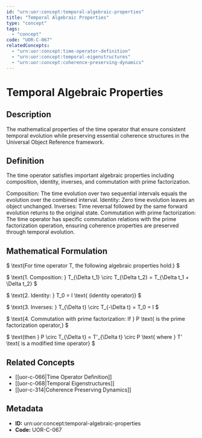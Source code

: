 ```yaml
---
id: "urn:uor:concept:temporal-algebraic-properties"
title: "Temporal Algebraic Properties"
type: "concept"
tags:
  - "concept"
code: "UOR-C-067"
relatedConcepts:
  - "urn:uor:concept:time-operator-definition"
  - "urn:uor:concept:temporal-eigenstructures"
  - "urn:uor:concept:coherence-preserving-dynamics"
---
```


# Temporal Algebraic Properties

## Description

The mathematical properties of the time operator that ensure consistent temporal evolution while preserving essential coherence structures in the Universal Object Reference framework.

## Definition

The time operator satisfies important algebraic properties including composition, identity, inverses, and commutation with prime factorization.

Composition: The time evolution over two sequential intervals equals the evolution over the combined interval.
Identity: Zero time evolution leaves an object unchanged.
Inverses: Time reversal followed by the same forward evolution returns to the original state.
Commutation with prime factorization: The time operator has specific commutation relations with the prime factorization operation, ensuring coherence properties are preserved through temporal evolution.

## Mathematical Formulation

$
\text{For time operator T, the following algebraic properties hold:}
$

$
\text{1. Composition: } T_{\Delta t_1} \circ T_{\Delta t_2} = T_{\Delta t_1 + \Delta t_2}
$

$
\text{2. Identity: } T_0 = I \text{ (identity operator)}
$

$
\text{3. Inverses: } T_{\Delta t} \circ T_{-\Delta t} = T_0 = I
$

$
\text{4. Commutation with prime factorization: If } P \text{ is the prime factorization operator,}
$

$
\text{then } P \circ T_{\Delta t} = T'_{\Delta t} \circ P \text{ where } T' \text{ is a modified time operator}
$

## Related Concepts

- [[uor-c-066|Time Operator Definition]]
- [[uor-c-068|Temporal Eigenstructures]]
- [[uor-c-314|Coherence Preserving Dynamics]]

## Metadata

- **ID:** urn:uor:concept:temporal-algebraic-properties
- **Code:** UOR-C-067
